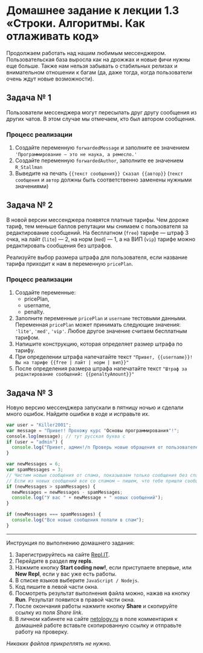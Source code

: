 # Домашнее задание к лекции 1.3 «Строки. Алгоритмы. Как отлаживать код»

Продолжаем работать над нашим любимым мессенджером. Пользовательская база выросла как на дрожжах и новые фичи нужны еще больше. Также нам нельзя забывать о стабильных релизах и внимательном отношении к багам (да, даже тогда, когда пользователи очень ждут новые возможности).

## Задача № 1

Пользователи мессенджера могут пересылать друг другу сообщения из других чатов. В этом случае мы отмечаем, кто был автором сообщения.

### Процесс реализации

1. Создайте переменную `forwardedMessage` и заполните ее значением `'Программирование — это не наука, а ремесло.'`
2. Создайте переменную `forwardedAuthor`, заполните ее значением `R_Stallman`
3. Выведите на печать `{{текст сообщения}} Сказал {{автор}}` (`текст сообщения` и `автор` должны быть соответственно заменены нужными значениями)

## Задача № 2

В новой версии мессенджера появятся платные тарифы. Чем дороже тариф, тем меньше баллов репутации мы снимаем с пользователя за редактирование сообщений. На бесплатном (`free`) тарифе — штраф 3 очка, на лайт (`lite`) — 2, на норм (`med`) — 1, а на ВИП (`vip`) тарифе можно редактировать сообщения без штрафов.

Реализуйте выбор размера штрафа для пользователя, если название тарифа приходит к нам в переменную `pricePlan`.

### Процесс реализации

1. Создайте переменные:
   - pricePlan,
   - username,
   - penalty.
2. Заполните переменные `pricePlan` и `username` тестовыми данными. Переменная `pricePlan` может принимать следующие значения: `'lite'`, `'med'`, `'vip'`. Любое другое значение считаем бесплатным тарифом.
3. Напишите конструкцию, которая определяет размер штрафа по тарифу.
4. При определении штрафа напечатайте текст `"Привет, {{username}}! Вы на тарифе {{free | лайт | норм | вип}}"`
5. После определения размера штрафа напечатайте текст `"Штраф за редактирование сообщений: {{penaltyAmount}}"`

## Задача № 3

Новую версию мессенджера запускали в пятницу ночью и сделали много ошибок. Найдите ошибки в коде и исправьте их.

```javascript
var user = "Killer2001";
var message = "Привет! Прохожу курс "Основы программирования"!";
сonsole.log(message); // тут русская буква с
if (user = "admin") {
  console.log("Привет, админ!/n Проверь новые обращения от пользователей");
}

var newMessages = 6;
var spamMessages = 3;
// Чистим новые сообщения от спама, показываем только сообщения без спама.
// Если из новых сообщений все со спамом — пишем, что тебе пришли сообщения, но все — спам
if (newMessages > spamMessages) {
  newMessages = newMessages - spamMessages;
  console.log("У вас " + newMessage + " новых сообщений");
}

if (newMessages === spamMessages) {
  console.log("Все новые сообщения попали в спам");
}
```

---

Инструкция по выполнению домашнего задания:

1. Зарегистрируйтесь на сайте [Repl.IT](https://repl.it/).
2. Перейдите в раздел **my repls**.
3. Нажмите кнопку **Start coding now!**, если приступаете впервые, или **New Repl**, если у вас уже есть работы.
4. В списке языков выберите `JavaScript / Nodejs`.
5. Код пишите в левой части окна.
6. Посмотреть результат выполнения файла можно, нажав на кнопку **Run**. Результат появится в правой части окна.
7. После окончания работы нажмите кнопку **Share** и скопируйте ссылку из поля _Share link_.
8. В личном кабинете на сайте [netology.ru](http://netology.ru/) в поле комментария к домашней работе вставьте скопированную ссылку и отправьте работу на проверку.

_Никаких файлов прикреплять не нужно._
